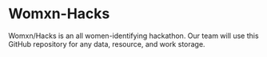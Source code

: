 # Womxn-Hacks
Womxn/Hacks is an all women-identifying hackathon. Our team will use this GitHub repository for any data, resource, and work storage. 
